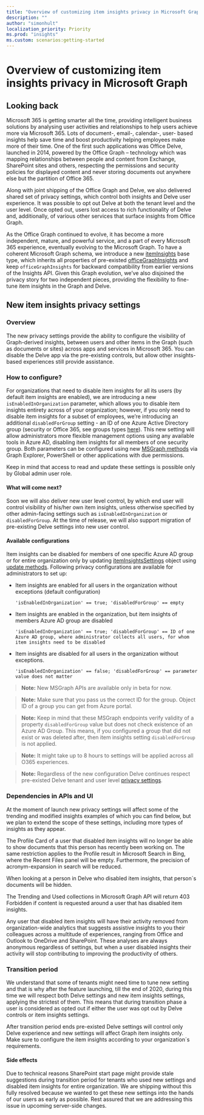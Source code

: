 ```yaml
---
title: "Overview of customizing item insights privacy in Microsoft Graph"
description: ""
author: "simonhult"
localization_priority: Priority
ms.prod: "insights"
ms.custom: scenarios:getting-started
---
```


# Overview of customizing item insights privacy in Microsoft Graph

## Looking back

Microsoft 365 is getting smarter all the time, providing intelligent business solutions by analysing user activities and relationships to help users achieve more via Microsoft 365. Lots of document-, email-, calendar-, user- based insights help save time and boost productivity helping employees make more of their time. One of the first such applications was Office Delve, launched in 2014, powered by the Office Graph – technology which was mapping relationships between people and content from Exchange, SharePoint sites and others, respecting the permissions and security policies for displayed content and never storing documents out anywhere else but the partition of Office 365.

Along with joint shipping of the Office Graph and Delve, we also delivered shared set of privacy settings, which control both insights and Delve user experience. It was possible to opt out Delve at both the tenant level and the user level. Once opted out, users lost access to rich functionality of Delve and, additionally, of various other services that surface insights from Office Graph. 

As the Office Graph continued to evolve, it has become a more independent, mature, and powerful service, and a part of every Microsoft 365 experience, eventually evolving to the Microsoft Graph. To have a coherent Microsoft Graph schema, we introduce a new [itemInsights](/graph/api/resources/itemInsights?view=graph-rest-beta) base type, which inherits all properties of pre-existed [officeGraphInsights](/graph/api/resources/officegraphinsights?view=graph-rest-beta) and keep `officeGraphInsights` for backward compatibility from earlier versions of the Insights API. Given this Graph evolution, we’ve also disjoined the privacy story for two independent pieces, providing the flexibility to fine-tune item insights in the Graph and Delve. 


## New item insights privacy settings

### Overview
The new privacy settings provide the ability to configure the visibility of Graph-derived insights, between users and other items in the Graph (such as documents or sites) across apps and services in Microsoft 365. You can disable the Delve app via the pre-existing controls, but allow other insights-based experiences still provide assistance.

### How to configure?
For organizations that need to disable item insights for all its users (by default item insights are enabled), we are introducing a new `isEnabledInOrganization` parameter, which allows you to disable item insights entirety across of your organization; however, if you only need to disable item insights for a subset of employees, we’re introducing an additional `disabledForGroup` setting - an ID of one Azure Active Directory group (security or Office 365, see groups types [here](/azure/active-directory/fundamentals/active-directory-groups-create-azure-portal?view=graph-rest-beta)). This new setting will allow administrators more flexible management options using any available tools in Azure AD, disabling item insights for all members of one security group. Both parameters can be configured using new [MSGraph methods](/graph/api/iteminsightssettings-update?view=graph-rest-beta) via Graph Explorer, PowerShell or other applications with due permissions.

Keep in mind that access to read and update these settings is possible only by Global admin user role. 

#### What will come next?
Soon we will also deliver new user level control, by which end user will control visibility of his/her own item insights, unless otherwise specified by other admin-facing settings such as `isEnabledInOrganization` or `disabledForGroup`. At the time of release, we will also support migration of pre-existing Delve settings into new user control.

#### Available configurations
Item insights can be disabled for members of one specific Azure AD group or for entire organization only by updating [itemInsightsSettings](/graph/api/resources/itemInsightsSettings?view=graph-rest-beta) object using [update methods](/graph/api/iteminsightssettings-update?view=graph-rest-beta). 
Following privacy configurations are available for administrators to set up:
- Item insights are enabled for all users in the organization without exceptions (default configuration)
  <!-- { "blockType": "ignored" } -->
  
  `'isEnabledInOrganization' == true; 'disabledForGroup' == empty`
- Item insights are enabled in the organization, but item insights of members Azure AD group are disabled
  <!-- { "blockType": "ignored" } -->
  
  `'isEnabledInOrganization' == true; 'disabledForGroup' == ID of one Azure AD group, where administrator collects all users, for whom item insights need to be disabled`
- Item insights are disabled for all users in the organization without exceptions.
  <!-- { "blockType": "ignored" } -->
  
  `'isEnabledInOrganization' == false; 'disabledForGroup' == parameter value does not matter`

>**Note:** New MSGraph APIs are available only in beta for now. 

>**Note:** Make sure that you pass us the correct ID for the group. Object ID of a group you can get from Azure portal. 

>**Note:** Keep in mind that these MSGraph endpoints verify validity of a property `disabledForGroup` value but does not check existence of an Azure AD Group. This means, if you configured a group that did not exist or was deleted after, then item insights setting `disabledForGroup` is not applied.

>**Note:** It might take up to 8 hours to settings will be applied across all O365 experiences. 

>**Note:** Regardless of the new configuration Delve continues respect pre-existed Delve tenant and user level [privacy settings](/sharepoint/delve-for-office-365-admins#control-access-to-delve-and-related-features?view=graph-rest-beta). 


### Dependencies in APIs and UI
At the moment of launch new privacy settings will affect some of the trending and modified insights examples of which you can find below, but we plan to extend the scope of these settings, including more types of insights as they appear. 

The Profile Card of a user that disabled item insights will no longer be able to show documents that this person has recently been working on. The same restriction applies to the Profile result in Microsoft Search in Bing, where the Recent Files panel will be empty. Furthermore, the precision of acronym-expansion in search will be reduced.

When looking at a person in Delve who disabled item insights, that person´s documents will be hidden. 

The Trending and Used collections in Microsoft Graph API will return 403 Forbidden if content is requested around a user that has disabled item insights.

Any user that disabled item insights will have their activity removed from organization-wide analytics that suggests assistive insights to you their colleagues across a multitude of experiences, ranging from Office and Outlook to OneDrive and SharePoint. These analyses are always anonymous regardless of settings, but when a user disabled insights their activity will stop contributing to improving the productivity of others.


### Transition period
We understand that some of tenants might need time to tune new setting and that is why after the feature launching, till the end of 2020, during this time we will respect both Delve settings and new item insights settings, applying the strictest of them. This means that during transition phase a user is considered as opted out if either the user was opt out by Delve controls or item insights settings.

After transition period ends pre-existed Delve settings will control only Delve experience and new settings will affect Graph item insights only. Make sure to configure the item insights according to your organization´s requirements.


#### Side effects
Due to technical reasons SharePoint start page might provide stale suggestions during transition period for tenants who used new settings and disabled item insights for entire organization. We are shipping without this fully resolved because we wanted to get these new settings into the hands of our users as early as possible. Rest assured that we are addressing this issue in upcoming server-side changes. 

